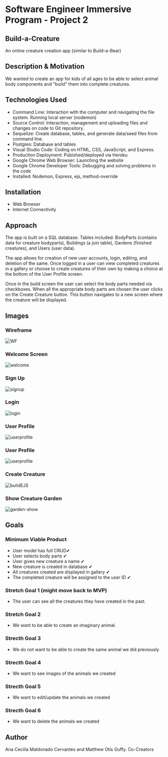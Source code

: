 # Software Engineer Immersive Program - Project 2
## Build-a-Creature
An online creature creation app (similar to Build-a-Bear)

## Description & Motivation
We wanted to create an app for kids of all ages to be able to select animal body components and "build" them into complete creatures.

## Technologies Used
+ Command Line: Interaction with the computer and navigating the file system.  Running local server (nodemon)
+ Source Control: Interaction, management and uploading files and changes on code to Git repository.
+ Sequelize: Create database, tables, and generate data/seed files from command line.
+ Postgres: Database and tables
+ Visual Studio Code: Coding on HTML, CSS, JavaScript, and Express.
+ Production Deployment: Pubished/deployed via Heroku
+ Google Chrome Web Browser: Launching the website
+ Google Chrome Developer Tools: Debugging and solving problems in the code
+ Installed: Nodemon, Express, ejs, method-override

## Installation
+ Web Browser
+ Internet Connectivity


## Approach
The app is built on a SQL database.  Tables included: BodyParts (contains data for creature bodyparts), Buildings (a join table), Gardens (finished creatures), and Users (user data).

The app allows for creation of new user accounts, login, editing, and deletion of the same.  Once logged in a user can view completed creatures in a gallery or choose to create creatures of their own by making a choice at the bottom of the User Profile screen. 

Once in the build screen the user can select the body parts needed via checkboxes.  When all the appropriate body parts are chosen the user clicks on the Create Creature button.  This button navigates to a new screen where the creature will be displayed.


## Images
### Wireframe
![WF](/readme_images/wireframe.png)


### Welcome Screen
![welcome](/readme_images/welcome.png)

### Sign Up
![signup](/readme_images/signup.png)

### Login
![login](/readme_images/login.png)

### User Profile
![userprofile](/readme_images/userprofile.png)

### User Profile
![userprofile](/readme_images/userprofile.png)

### Create Creature
![buildEJS](/readme_images/buildEJS.png)

### Show Creature Garden
![garden-show](/readme_images/Garden-Show.png)

## Goals
### Minimum Viable Product
+ User model has full CRUD✔︎
+ User selects body parts ✔︎
+ User gives new creature a name ✔︎
+ New creature is created in database ✔︎
+ All creatures created are displayed in gallery ✔︎
+ The completed creature will be assigned to the user ID ✔︎

### Stretch Goal 1 (might move back to MVP)
+ The user can see all the creatures they have created in the past.

### Stretch Goal 2
+ We want to be able to create an imaginary animal.

### Strecth Goal 3
+ We do not want to be able to create the same animal we did previously

### Strecth Goal 4
+ We want to see images of the animals we created

### Strecth Goal 5
+ We want to edit/update the animals we created

### Strecth Goal 6
+ We want to delete the animals we created

## Author
Ana Cecilia Maldonado Cervantes and Matthew Otis Guffy.  Co-Creators